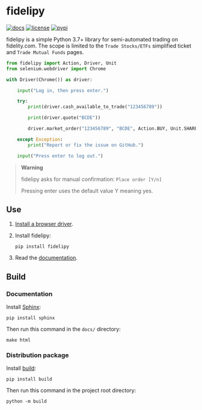 # fidelipy

[![docs](https://img.shields.io/readthedocs/qnevx-fidelipy)](https://qnevx-fidelipy.readthedocs.io/)
[![license](https://img.shields.io/github/license/qnevx/fidelipy)](https://www.apache.org/licenses/LICENSE-2.0)
[![pypi](https://img.shields.io/pypi/v/fidelipy)](https://pypi.org/project/fidelipy/)

fidelipy is a simple Python 3.7+ library for semi-automated trading on fidelity.com.
The scope is limited to the `Trade Stocks/ETFs` simplified ticket and
`Trade Mutual Funds` pages.

```python
from fidelipy import Action, Driver, Unit
from selenium.webdriver import Chrome

with Driver(Chrome()) as driver:

    input("Log in, then press enter.")

    try:
        print(driver.cash_available_to_trade("123456789"))

        print(driver.quote("BCDE"))

        driver.market_order("123456789", "BCDE", Action.BUY, Unit.SHARES, "1")

    except Exception:
        print("Report or fix the issue on GitHub.")

    input("Press enter to log out.")
```

> **Warning**
>
> fidelipy asks for manual confirmation: `Place order [Y/n]`
>
> Pressing enter uses the default value Y meaning yes.

## Use

1. [Install a browser driver](https://www.selenium.dev/documentation/webdriver/getting_started/install_drivers/).

2. Install fidelipy:

    ```
    pip install fidelipy
    ```

3. Read the [documentation](https://qnevx-fidelipy.readthedocs.io/).

## Build

### Documentation

Install [Sphinx](https://www.sphinx-doc.org/):

```
pip install sphinx
```

Then run this command in the `docs/` directory:

```
make html
```

### Distribution package

Install [build](https://github.com/pypa/build):

```
pip install build
```

Then run this command in the project root directory:

```
python -m build
```
